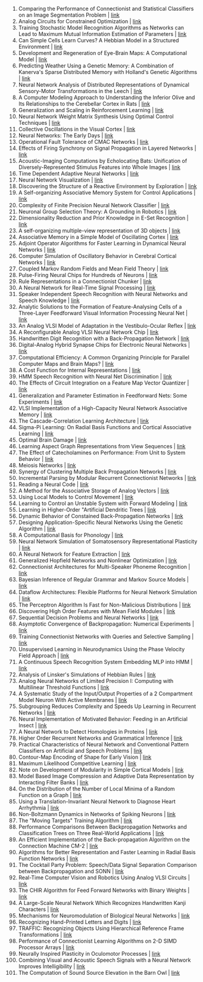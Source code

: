 1. Comparing the Performance of Connectionist and Statistical Classifiers on an Image Segmentation Problem | [link](https://papers.nips.cc/paper/1989/hash/01161aaa0b6d1345dd8fe4e481144d84-Abstract.html) 
2. Analog Circuits for Constrained Optimization | [link](https://papers.nips.cc/paper/1989/hash/0266e33d3f546cb5436a10798e657d97-Abstract.html) 
3. Training Stochastic Model Recognition Algorithms as Networks can Lead to Maximum Mutual Information Estimation of Parameters | [link](https://papers.nips.cc/paper/1989/hash/0336dcbab05b9d5ad24f4333c7658a0e-Abstract.html) 
4. Can Simple Cells Learn Curves? A Hebbian Model in a Structured Environment | [link](https://papers.nips.cc/paper/1989/hash/03c6b06952c750899bb03d998e631860-Abstract.html) 
5. Development and Regeneration of Eye-Brain Maps: A Computational Model | [link](https://papers.nips.cc/paper/1989/hash/060ad92489947d410d897474079c1477-Abstract.html) 
6. Predicting Weather Using a Genetic Memory: A Combination of Kanerva's Sparse Distributed Memory with Holland's Genetic Algorithms | [link](https://papers.nips.cc/paper/1989/hash/06138bc5af6023646ede0e1f7c1eac75-Abstract.html) 
7. Neural Network Analysis of Distributed Representations of Dynamical Sensory-Motor Transformations in the Leech | [link](https://papers.nips.cc/paper/1989/hash/077e29b11be80ab57e1a2ecabb7da330-Abstract.html) 
8. A Computer Modeling Approach to Understanding the Inferior Olive and Its Relationships to the Cerebellar Cortex in Rats | [link](https://papers.nips.cc/paper/1989/hash/084b6fbb10729ed4da8c3d3f5a3ae7c9-Abstract.html) 
9. Generalization and Scaling in Reinforcement Learning | [link](https://papers.nips.cc/paper/1989/hash/091d584fced301b442654dd8c23b3fc9-Abstract.html) 
10. Neural Network Weight Matrix Synthesis Using Optimal Control Techniques | [link](https://papers.nips.cc/paper/1989/hash/0aa1883c6411f7873cb83dacb17b0afc-Abstract.html) 
11. Collective Oscillations in the Visual Cortex | [link](https://papers.nips.cc/paper/1989/hash/0e01938fc48a2cfb5f2217fbfb00722d-Abstract.html) 
12. Neural Networks: The Early Days | [link](https://papers.nips.cc/paper/1989/hash/0e65972dce68dad4d52d063967f0a705-Abstract.html) 
13. Operational Fault Tolerance of CMAC Networks | [link](https://papers.nips.cc/paper/1989/hash/0f49c89d1e7298bb9930789c8ed59d48-Abstract.html) 
14. Effects of Firing Synchrony on Signal Propagation in Layered Networks | [link](https://papers.nips.cc/paper/1989/hash/115f89503138416a242f40fb7d7f338e-Abstract.html) 
15. Acoustic-Imaging Computations by Echolocating Bats: Unification of Diversely-Represented Stimulus Features into Whole Images | [link](https://papers.nips.cc/paper/1989/hash/13fe9d84310e77f13a6d184dbf1232f3-Abstract.html) 
16. Time Dependent Adaptive Neural Networks | [link](https://papers.nips.cc/paper/1989/hash/1534b76d325a8f591b52d302e7181331-Abstract.html) 
17. Neural Network Visualization | [link](https://papers.nips.cc/paper/1989/hash/16a5cdae362b8d27a1d8f8c7b78b4330-Abstract.html) 
18. Discovering the Structure of a Reactive Environment by Exploration | [link](https://papers.nips.cc/paper/1989/hash/1700002963a49da13542e0726b7bb758-Abstract.html) 
19. A Self-organizing Associative Memory System for Control Applications | [link](https://papers.nips.cc/paper/1989/hash/19f3cd308f1455b3fa09a282e0d496f4-Abstract.html) 
20. Complexity of Finite Precision Neural Network Classifier | [link](https://papers.nips.cc/paper/1989/hash/20f07591c6fcb220ffe637cda29bb3f6-Abstract.html) 
21. Neuronal Group Selection Theory: A Grounding in Robotics | [link](https://papers.nips.cc/paper/1989/hash/274ad4786c3abca69fa097b85867d9a4-Abstract.html) 
22. Dimensionality Reduction and Prior Knowledge in E-Set Recognition | [link](https://papers.nips.cc/paper/1989/hash/289dff07669d7a23de0ef88d2f7129e7-Abstract.html) 
23. A self-organizing multiple-view representation of 3D objects | [link](https://papers.nips.cc/paper/1989/hash/335f5352088d7d9bf74191e006d8e24c-Abstract.html) 
24. Associative Memory in a Simple Model of Oscillating Cortex | [link](https://papers.nips.cc/paper/1989/hash/3644a684f98ea8fe223c713b77189a77-Abstract.html) 
25. Adjoint Operator Algorithms for Faster Learning in Dynamical Neural Networks | [link](https://papers.nips.cc/paper/1989/hash/36660e59856b4de58a219bcf4e27eba3-Abstract.html) 
26. Computer Simulation of Oscillatory Behavior in Cerebral Cortical Networks | [link](https://papers.nips.cc/paper/1989/hash/38db3aed920cf82ab059bfccbd02be6a-Abstract.html) 
27. Coupled Markov Random Fields and Mean Field Theory | [link](https://papers.nips.cc/paper/1989/hash/39059724f73a9969845dfe4146c5660e-Abstract.html) 
28. Pulse-Firing Neural Chips for Hundreds of Neurons | [link](https://papers.nips.cc/paper/1989/hash/3b8a614226a953a8cd9526fca6fe9ba5-Abstract.html) 
29. Rule Representations in a Connectionist Chunker | [link](https://papers.nips.cc/paper/1989/hash/45fbc6d3e05ebd93369ce542e8f2322d-Abstract.html) 
30. A Neural Network for Real-Time Signal Processing | [link](https://papers.nips.cc/paper/1989/hash/46ba9f2a6976570b0353203ec4474217-Abstract.html) 
31. Speaker Independent Speech Recognition with Neural Networks and Speech Knowledge | [link](https://papers.nips.cc/paper/1989/hash/4734ba6f3de83d861c3176a6273cac6d-Abstract.html) 
32. Analytic Solutions to the Formation of Feature-Analysing Cells of a Three-Layer Feedforward Visual Information Processing Neural Net | [link](https://papers.nips.cc/paper/1989/hash/48aedb8880cab8c45637abc7493ecddd-Abstract.html) 
33. An Analog VLSI Model of Adaptation in the Vestibulo-Ocular Reflex | [link](https://papers.nips.cc/paper/1989/hash/502e4a16930e414107ee22b6198c578f-Abstract.html) 
34. A Reconfigurable Analog VLSI Neural Network Chip | [link](https://papers.nips.cc/paper/1989/hash/539fd53b59e3bb12d203f45a912eeaf2-Abstract.html) 
35. Handwritten Digit Recognition with a Back-Propagation Network | [link](https://papers.nips.cc/paper/1989/hash/53c3bce66e43be4f209556518c2fcb54-Abstract.html) 
36. Digital-Analog Hybrid Synapse Chips for Electronic Neural Networks | [link](https://papers.nips.cc/paper/1989/hash/555d6702c950ecb729a966504af0a635-Abstract.html) 
37. Computational Efficiency: A Common Organizing Principle for Parallel Computer Maps and Brain Maps? | [link](https://papers.nips.cc/paper/1989/hash/577ef1154f3240ad5b9b413aa7346a1e-Abstract.html) 
38. A Cost Function for Internal Representations | [link](https://papers.nips.cc/paper/1989/hash/57aeee35c98205091e18d1140e9f38cf-Abstract.html) 
39. HMM Speech Recognition with Neural Net Discrimination | [link](https://papers.nips.cc/paper/1989/hash/58a2fc6ed39fd083f55d4182bf88826d-Abstract.html) 
40. The Effects of Circuit Integration on a Feature Map Vector Quantizer | [link](https://papers.nips.cc/paper/1989/hash/621bf66ddb7c962aa0d22ac97d69b793-Abstract.html) 
41. Generalization and Parameter Estimation in Feedforward Nets: Some Experiments | [link](https://papers.nips.cc/paper/1989/hash/63923f49e5241343aa7acb6a06a751e7-Abstract.html) 
42. VLSI Implementation of a High-Capacity Neural Network Associative Memory | [link](https://papers.nips.cc/paper/1989/hash/63dc7ed1010d3c3b8269faf0ba7491d4-Abstract.html) 
43. The Cascade-Correlation Learning Architecture | [link](https://papers.nips.cc/paper/1989/hash/69adc1e107f7f7d035d7baf04342e1ca-Abstract.html) 
44. Sigma-Pi Learning: On Radial Basis Functions and Cortical Associative Learning | [link](https://papers.nips.cc/paper/1989/hash/6a9aeddfc689c1d0e3b9ccc3ab651bc5-Abstract.html) 
45. Optimal Brain Damage | [link](https://papers.nips.cc/paper/1989/hash/6c9882bbac1c7093bd25041881277658-Abstract.html) 
46. Learning Aspect Graph Representations from View Sequences | [link](https://papers.nips.cc/paper/1989/hash/6da9003b743b65f4c0ccd295cc484e57-Abstract.html) 
47. The Effect of Catecholamines on Performance: From Unit to System Behavior | [link](https://papers.nips.cc/paper/1989/hash/6f3ef77ac0e3619e98159e9b6febf557-Abstract.html) 
48. Meiosis Networks | [link](https://papers.nips.cc/paper/1989/hash/705f2172834666788607efbfca35afb3-Abstract.html) 
49. Synergy of Clustering Multiple Back Propagation Networks | [link](https://papers.nips.cc/paper/1989/hash/74db120f0a8e5646ef5a30154e9f6deb-Abstract.html) 
50. Incremental Parsing by Modular Recurrent Connectionist Networks | [link](https://papers.nips.cc/paper/1989/hash/757b505cfd34c64c85ca5b5690ee5293-Abstract.html) 
51. Reading a Neural Code | [link](https://papers.nips.cc/paper/1989/hash/7a614fd06c325499f1680b9896beedeb-Abstract.html) 
52. A Method for the Associative Storage of Analog Vectors | [link](https://papers.nips.cc/paper/1989/hash/7eabe3a1649ffa2b3ff8c02ebfd5659f-Abstract.html) 
53. Using Local Models to Control Movement | [link](https://papers.nips.cc/paper/1989/hash/839ab46820b524afda05122893c2fe8e-Abstract.html) 
54. Learning to Control an Unstable System with Forward Modeling | [link](https://papers.nips.cc/paper/1989/hash/84d9ee44e457ddef7f2c4f25dc8fa865-Abstract.html) 
55. Learning in Higher-Order "Artificial Dendritic Trees | [link](https://papers.nips.cc/paper/1989/hash/854d6fae5ee42911677c739ee1734486-Abstract.html) 
56. Dynamic Behavior of Constained Back-Propagation Networks | [link](https://papers.nips.cc/paper/1989/hash/85d8ce590ad8981ca2c8286f79f59954-Abstract.html) 
57. Designing Application-Specific Neural Networks Using the Genetic Algorithm | [link](https://papers.nips.cc/paper/1989/hash/8c19f571e251e61cb8dd3612f26d5ecf-Abstract.html) 
58. A Computational Basis for Phonology | [link](https://papers.nips.cc/paper/1989/hash/8f121ce07d74717e0b1f21d122e04521-Abstract.html) 
59. Neural Network Simulation of Somatosensory Representational Plasticity | [link](https://papers.nips.cc/paper/1989/hash/918317b57931b6b7a7d29490fe5ec9f9-Abstract.html) 
60. A Neural Network for Feature Extraction | [link](https://papers.nips.cc/paper/1989/hash/9188905e74c28e489b44e954ec0b9bca-Abstract.html) 
61. Generalized Hopfield Networks and Nonlinear Optimization | [link](https://papers.nips.cc/paper/1989/hash/92c8c96e4c37100777c7190b76d28233-Abstract.html) 
62. Connectionist Architectures for Multi-Speaker Phoneme Recognition | [link](https://papers.nips.cc/paper/1989/hash/979d472a84804b9f647bc185a877a8b5-Abstract.html) 
63. Bayesian Inference of Regular Grammar and Markov Source Models | [link](https://papers.nips.cc/paper/1989/hash/9b04d152845ec0a378394003c96da594-Abstract.html) 
64. Dataflow Architectures: Flexible Platforms for Neural Network Simulation | [link](https://papers.nips.cc/paper/1989/hash/9c838d2e45b2ad1094d42f4ef36764f6-Abstract.html) 
65. The Perceptron Algorithm Is Fast for Non-Malicious Distributions | [link](https://papers.nips.cc/paper/1989/hash/9cfdf10e8fc047a44b08ed031e1f0ed1-Abstract.html) 
66. Discovering High Order Features with Mean Field Modules | [link](https://papers.nips.cc/paper/1989/hash/a4f23670e1833f3fdb077ca70bbd5d66-Abstract.html) 
67. Sequential Decision Problems and Neural Networks | [link](https://papers.nips.cc/paper/1989/hash/a597e50502f5ff68e3e25b9114205d4a-Abstract.html) 
68. Asymptotic Convergence of Backpropagation: Numerical Experiments | [link](https://papers.nips.cc/paper/1989/hash/ac1dd209cbcc5e5d1c6e28598e8cbbe8-Abstract.html) 
69. Training Connectionist Networks with Queries and Selective Sampling | [link](https://papers.nips.cc/paper/1989/hash/b1a59b315fc9a3002ce38bbe070ec3f5-Abstract.html) 
70. Unsupervised Learning in Neurodynamics Using the Phase Velocity Field Approach | [link](https://papers.nips.cc/paper/1989/hash/b1d10e7bafa4421218a51b1e1f1b0ba2-Abstract.html) 
71. A Continuous Speech Recognition System Embedding MLP into HMM | [link](https://papers.nips.cc/paper/1989/hash/bcbe3365e6ac95ea2c0343a2395834dd-Abstract.html) 
72. Analysis of Linsker's Simulations of Hebbian Rules | [link](https://papers.nips.cc/paper/1989/hash/bd686fd640be98efaae0091fa301e613-Abstract.html) 
73. Analog Neural Networks of Limited Precision I: Computing with Multilinear Threshold Functions | [link](https://papers.nips.cc/paper/1989/hash/be83ab3ecd0db773eb2dc1b0a17836a1-Abstract.html) 
74. A Systematic Study of the Input/Output Properties of a 2 Compartment Model Neuron With Active Membranes | [link](https://papers.nips.cc/paper/1989/hash/c0e190d8267e36708f955d7ab048990d-Abstract.html) 
75. Subgrouping Reduces Complexity and Speeds Up Learning in Recurrent Networks | [link](https://papers.nips.cc/paper/1989/hash/c24cd76e1ce41366a4bbe8a49b02a028-Abstract.html) 
76. Neural Implementation of Motivated Behavior: Feeding in an Artificial Insect | [link](https://papers.nips.cc/paper/1989/hash/c52f1bd66cc19d05628bd8bf27af3ad6-Abstract.html) 
77. A Neural Network to Detect Homologies in Proteins | [link](https://papers.nips.cc/paper/1989/hash/ca46c1b9512a7a8315fa3c5a946e8265-Abstract.html) 
78. Higher Order Recurrent Networks and Grammatical Inference | [link](https://papers.nips.cc/paper/1989/hash/cb70ab375662576bd1ac5aaf16b3fca4-Abstract.html) 
79. Practical Characteristics of Neural Network and Conventional Pattern Classifiers on Artificial and Speech Problems | [link](https://papers.nips.cc/paper/1989/hash/cfa0860e83a4c3a763a7e62d825349f7-Abstract.html) 
80. Contour-Map Encoding of Shape for Early Vision | [link](https://papers.nips.cc/paper/1989/hash/cfecdb276f634854f3ef915e2e980c31-Abstract.html) 
81. Maximum Likelihood Competitive Learning | [link](https://papers.nips.cc/paper/1989/hash/d1c38a09acc34845c6be3a127a5aacaf-Abstract.html) 
82. Note on Development of Modularity in Simple Cortical Models | [link](https://papers.nips.cc/paper/1989/hash/d395771085aab05244a4fb8fd91bf4ee-Abstract.html) 
83. Model Based Image Compression and Adaptive Data Representation by Interacting Filter Banks | [link](https://papers.nips.cc/paper/1989/hash/d6baf65e0b240ce177cf70da146c8dc8-Abstract.html) 
84. On the Distribution of the Number of Local Minima of a Random Function on a Graph | [link](https://papers.nips.cc/paper/1989/hash/d947bf06a885db0d477d707121934ff8-Abstract.html) 
85. Using a Translation-Invariant Neural Network to Diagnose Heart Arrhythmia | [link](https://papers.nips.cc/paper/1989/hash/d96409bf894217686ba124d7356686c9-Abstract.html) 
86. Non-Boltzmann Dynamics in Networks of Spiking Neurons | [link](https://papers.nips.cc/paper/1989/hash/db8e1af0cb3aca1ae2d0018624204529-Abstract.html) 
87. The "Moving Targets" Training Algorithm | [link](https://papers.nips.cc/paper/1989/hash/e165421110ba03099a1c0393373c5b43-Abstract.html) 
88. Performance Comparisons Between Backpropagation Networks and Classification Trees on Three Real-World Applications | [link](https://papers.nips.cc/paper/1989/hash/e2c0be24560d78c5e599c2a9c9d0bbd2-Abstract.html) 
89. An Efficient Implementation of the Back-propagation Algorithm on the Connection Machine CM-2 | [link](https://papers.nips.cc/paper/1989/hash/e3796ae838835da0b6f6ea37bcf8bcb7-Abstract.html) 
90. Algorithms for Better Representation and Faster Learning in Radial Basis Function Networks | [link](https://papers.nips.cc/paper/1989/hash/e4a6222cdb5b34375400904f03d8e6a5-Abstract.html) 
91. The Cocktail Party Problem: Speech/Data Signal Separation Comparison between Backpropagation and SONN | [link](https://papers.nips.cc/paper/1989/hash/e56954b4f6347e897f954495eab16a88-Abstract.html) 
92. Real-Time Computer Vision and Robotics Using Analog VLSI Circuits | [link](https://papers.nips.cc/paper/1989/hash/e96ed478dab8595a7dbda4cbcbee168f-Abstract.html) 
93. The CHIR Algorithm for Feed Forward Networks with Binary Weights | [link](https://papers.nips.cc/paper/1989/hash/eae27d77ca20db309e056e3d2dcd7d69-Abstract.html) 
94. A Large-Scale Neural Network Which Recognizes Handwritten Kanji Characters | [link](https://papers.nips.cc/paper/1989/hash/eb163727917cbba1eea208541a643e74-Abstract.html) 
95. Mechanisms for Neuromodulation of Biological Neural Networks | [link](https://papers.nips.cc/paper/1989/hash/ec8ce6abb3e952a85b8551ba726a1227-Abstract.html) 
96. Recognizing Hand-Printed Letters and Digits | [link](https://papers.nips.cc/paper/1989/hash/eda80a3d5b344bc40f3bc04f65b7a357-Abstract.html) 
97. TRAFFIC: Recognizing Objects Using Hierarchical Reference Frame Transformations | [link](https://papers.nips.cc/paper/1989/hash/f340f1b1f65b6df5b5e3f94d95b11daf-Abstract.html) 
98. Performance of Connectionist Learning Algorithms on 2-D SIMD Processor Arrays | [link](https://papers.nips.cc/paper/1989/hash/f718499c1c8cef6730f9fd03c8125cab-Abstract.html) 
99. Neurally Inspired Plasticity in Oculomotor Processes | [link](https://papers.nips.cc/paper/1989/hash/f7664060cc52bc6f3d620bcedc94a4b6-Abstract.html) 
100. Combining Visual and Acoustic Speech Signals with a Neural Network Improves Intelligibility | [link](https://papers.nips.cc/paper/1989/hash/f90f2aca5c640289d0a29417bcb63a37-Abstract.html) 
101. The Computation of Sound Source Elevation in the Barn Owl | [link](https://papers.nips.cc/paper/1989/hash/fe131d7f5a6b38b23cc967316c13dae2-Abstract.html) 
